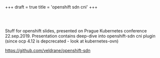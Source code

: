 +++
draft = true
title = 'openshift sdn cni'
+++

<br><br>

Stuff for openshift slides, presented on Prague Kubernetes conference 22.sep.2019. Presentation contains deep-dive into openshift-sdn cni plugin (since ocp 4.12 is depcrecated - look at kubernetes-ovn)


https://github.com/veldrane/openshift-sdn